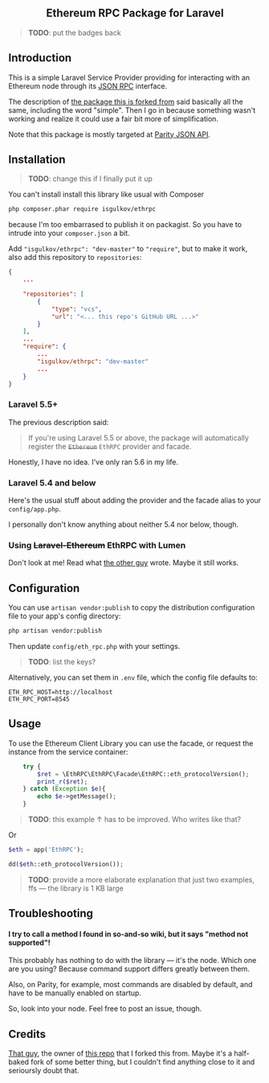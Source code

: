<h2 align="center">
    Ethereum RPC Package for Laravel
</h2>

>  **TODO**: put the badges back

## Introduction

This is a simple Laravel Service Provider providing for interacting with an Ethereum node through its [JSON RPC](https://github.com/ethereum/wiki/wiki/JSON-RPC) interface.

The description of [the package this is forked from](https://github.com/jcsofts/laravel-ethereum) said basically all the same, including the word "simple". Then I go in because something wasn't working and realize it could use a fair bit more of simplification.

Note that this package is mostly targeted at [Parity JSON API](https://wiki.parity.io/JSONRPC).

Installation
------------

>  **TODO**: change this if I finally put it up

You can't install install this library like usual with Composer

```bash
php composer.phar require isgulkov/ethrpc
```

because I'm too embarrased to publish it on packagist. So you have to intrude into your `composer.json` a bit.

Add `"isgulkov/ethrpc": "dev-master"` to `"require"`, but to make it work, also add this repository to `repositories`:

```json
{
    ...

    "repositories": [
        {
            "type": "vcs",
            "url": "<... this repo's GitHub URL ...>"
        }
    ],
	...
    "require": {
        ...
        "isgulkov/ethrpc": "dev-master"
        ...
    }
}
```

### Laravel 5.5+

The previous description said:

>  If you're using Laravel 5.5 or above, the package will automatically register the ~~`Ethereum`~~ `EthRPC` provider and facade.

Honestly, I have no idea. I've only ran 5.6 in my life.

### Laravel 5.4 and below

Here's the usual stuff about adding the provider and the facade alias to your `config/app.php`.

I personally don't know anything about neither 5.4 nor below, though.

### Using ~~Laravel-Ethereum~~ EthRPC with Lumen

Don't look at me! Read what [the other guy](https://github.com/jcsofts/laravel-ethereum/commit/91d4fb8d52f20586aef90fb507d7b67552290fe4) wrote. Maybe it still works.

Configuration
-------------

You can use `artisan vendor:publish` to copy the distribution configuration file to your app's config directory:

```bash
php artisan vendor:publish
```

Then update `config/eth_rpc.php` with your settings.

> **TODO**: list the keys?

Alternatively, you can set them in `.env` file, which the config file defaults to:

```dotenv
ETH_RPC_HOST=http://localhost
ETH_RPC_PORT=8545
```

## Usage


To use the Ethereum Client Library you can use the facade, or request the instance from the service container:

```php
    try {
        $ret = \EthRPC\EthRPC\Facade\EthRPC::eth_protocolVersion();
        print_r($ret);
    } catch (Exception $e){
        echo $e->getMessage();
    }
```

> **TODO**: this example ↑ has to be improved. Who writes like that?

Or

```php
$eth = app('EthRPC');

dd($eth::eth_protocolVersion());
```

>  **TODO**: provide a more elaborate explanation that just two examples, ffs — the library is 1 KB large

## Troubleshooting

#### I try to call a method I found in so-and-so wiki, but it says "method not supported"!

This probably has nothing to do with the library — it's the node. Which one are you using? Because command support differs greatly between them.

Also, on Parity, for example, most commands are disabled by default, and have to be manually enabled on startup.

So, look into your node. Feel free to post an issue, though.

## Credits

[That guy](https://github.com/jcsofts), the owner of [this repo](https://github.com/jcsofts/laravel-ethereum) that I forked this from. Maybe it's a half-baked fork of some better thing, but I couldn't find anything close to it and serioursly doubt that.


